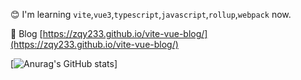 😊 I'm learning `vite`,`vue3`,`typescript`,`javascript`,`rollup`,`webpack` now.

📝 Blog [https://zqy233.github.io/vite-vue-blog/](https://zqy233.github.io/vite-vue-blog/)

[![Anurag's GitHub stats](https://github-readme-stats.vercel.app/api?username=zqy233&theme=radical)]
